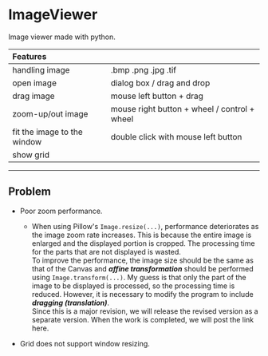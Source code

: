 # ImageViewer
Image viewer made with python.


| Features                    |                                              |
| :-------------------------- | :------------------------------------------- |
| handling image              | .bmp .png .jpg .tif                          |
| open image                  | dialog box / drag and drop                   |
| drag image                  | mouse left button + drag                     |
| zoom-up/out image           | mouse right button + wheel / control + wheel |
| fit the image to the window | double click with mouse left button          |
| show grid                   |                                              |

---

## Problem
- Poor zoom performance.
  - When using Pillow's `Image.resize(...)`, performance deteriorates as the image zoom rate increases. This is because the entire image is enlarged and the displayed portion is cropped. The processing time for the parts that are not displayed is wasted.  
To improve the performance, the image size should be the same as that of the Canvas and ***affine transformation*** should be performed using `Image.transform(...)`. My guess is that only the part of the image to be displayed is processed, so the processing time is reduced. However, it is necessary to modify the program to include ***dragging (translation)***.  
Since this is a major revision, we will release the revised version as a separate version. When the work is completed, we will post the link here.

- Grid does not support window resizing.
